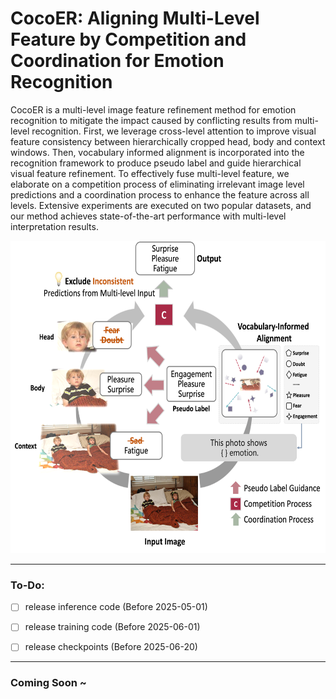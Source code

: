 # CocoER: Aligning Multi-Level Feature by Competition and Coordination for Emotion Recognition
CocoER is a multi-level image feature refinement method for emotion recognition to mitigate the impact caused by conflicting results from multi-level recognition. First, we leverage cross-level  attention to improve visual feature consistency between hierarchically cropped head, body and context windows.  Then, vocabulary informed alignment is incorporated into the recognition framework to produce pseudo label and guide hierarchical visual feature refinement. To effectively fuse multi-level feature, we elaborate on a competition process of eliminating irrelevant  image level predictions and a coordination process to enhance the  feature across all levels. Extensive experiments are executed on two popular datasets, and our method achieves  state-of-the-art performance with  multi-level interpretation results.


<img src="/assets/Asset_1.png" alt="Moonshot AI" width="600" height="500">

------

### To-Do:

- [ ] release inference code (Before 2025-05-01)
- [ ] release training code (Before  2025-06-01)
- [ ] release checkpoints (Before  2025-06-20)


------



### Coming Soon ~
